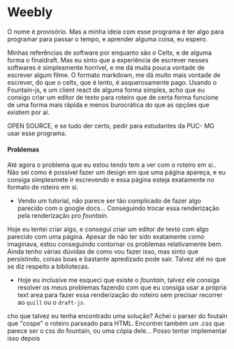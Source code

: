 # Weebly

O nome é provisório. Mas a minha ideia com esse programa é ter algo para programar para passar o tempo, e aprender alguma coisa, eu espero.

Minhas referências de software por enquanto são o Celtx, e de alguma forma o finaldraft. Mas eu sinto que a experiência de escrever nesses softwares é simplesmente horrível, e me dá muita pouca vontade de escrever algum filme. O formato markdown, me dá muito mais vontade de escrever, do que o celtx, que é lento, é asquerosamente pago. Usando o Fountain-js, e um client react de alguma forma simples, acho que eu consigo criar um editor de texto para roteiro que de certa forma funcione de uma forma mais rápida e menos burocrática do que as opções que existem por aí. 

OPEN SOURCE, e se tudo der certo, pedir para estudantes da PUC- MG usar esse programa. 


#### Problemas 

Até agora o problema que eu estou tendo tem a ver com o roteiro em si.. Não sei como é possível fazer um design em que uma página apareça, e eu consiga simplesmete ir escrevendo e essa página esteja exatamente no formato de roteiro em si. 

- Vendo um tutorial, não parece ser tão complicado de fazer algo parecido com o google docs... Conseguindo trocar essa renderização pela renderização pro *fountain*. 

Hoje eu tentei criar algo, e consegui criar um editor de texto com algo parecido com uma página. Apesar de não ter sido exatamente como imaginava, estou conseguindo contornar os problemas relativamente bem. Ainda tenho várias dúvidas de como vou fazer isso, mas sinto que persistindo, coisas boas e bastante apredizado pode sair. Talvez até no que se diz respeito a bibliotecas. 

- Hoje eu inclusive me esqueci que existe o *fountain*, talvez ele consiga resolver os meus problemas fazendo com que eu consiga usar a própria text area para fazer essa renderização do roteiro sem precisar recorrer ao `quill` ou o `draft-js`.




 cho que talvez eu tenha encontrado uma solução? Achei o parser do foutain que "cospe" o roteiro parseado para HTML. Encontrei também um .css que parece ser o css do fountain, ou uma cópia dele... Posso tentar implementar isso depois
